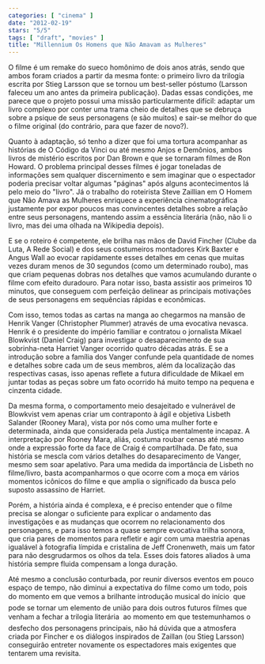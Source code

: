 ```yaml
---
categories: [ "cinema" ]
date: "2012-02-19"
stars: "5/5"
tags: [ "draft", "movies" ]
title: "Millennium Os Homens que Não Amavam as Mulheres"
---
```

O filme é um remake do sueco homônimo de dois anos atrás, sendo que
ambos foram criados a partir da mesma fonte: o primeiro livro da trilogia
escrita por Stieg Larsson que se tornou um best-seller póstumo (Larsson
faleceu um ano antes da primeira publicação). Dadas essas condições,
me parece que o projeto possui uma missão particularmente difícil:
adaptar um livro complexo por conter uma trama cheio de detalhes que se
debruça sobre a psique de seus personagens (e são muitos) e sair-se
melhor do que o filme original (do contrário, para que fazer de novo?).

Quanto à adaptação, só tenho a dizer que foi uma tortura acompanhar
as histórias de O Código da Vinci ou até mesmo Anjos e Demônios,
ambos livros de mistério escritos por Dan Brown e que se tornaram filmes
de Ron Howard. O problema principal desses filmes é jogar toneladas de
informações sem qualquer discernimento e sem imaginar que o espectador
poderia precisar voltar algumas "páginas" após alguns acontecimentos
lá pelo meio do "livro". Já o trabalho do roteirista Steve Zaillian em O
Homem que Não Amava as Mulheres enriquece a experiência cinematográfica
justamente por expor poucos mas convincentes detalhes sobre a relação
entre seus personagens, mantendo assim a essência literária (não,
não li o livro, mas dei uma olhada na Wikipedia depois).

E se o roteiro é competente, ele brilha nas mãos de David Fincher (Clube
da Luta, A Rede Social) e dos seus costumeiros montadores Kirk Baxter
e Angus Wall ao evocar rapidamente esses detalhes em cenas que muitas
vezes duram menos de 30 segundos (como um determinado roubo), mas que
criam pequenas dobras nos detalhes que vamos acumulando durante o filme
com efeito duradouro. Para notar isso, basta assistir aos primeiros 10
minutos, que conseguem com perfeição delinear as principais motivações
de seus personagens em sequências rápidas e econômicas.

Com isso, temos todas as cartas na manga ao chegarmos na mansão de Henrik
Vanger (Christopher Plummer) através de uma evocativa nevasca. Henrik
é o presidente do império familiar e contratou o jornalista Mikael
Blowkvist (Daniel Craig) para investigar o desaparecimento de sua
sobrinha-neta Harriet Vanger ocorrido quatro décadas atrás. E se a
introdução sobre a família dos Vanger confunde pela quantidade de
nomes e detalhes sobre cada um de seus membros, além da localização das
respectivas casas, isso apenas reflete a futura dificuldade de Mikael em
juntar todas as peças sobre um fato ocorrido há muito tempo na pequena
e cinzenta cidade.

Da mesma forma, o comportamento meio desajeitado e vulnerável
de Blowkvist vem apenas criar um contraponto à ágil e objetiva
Lisbeth Salander (Rooney Mara), vista por nós como uma mulher forte e
determinada, ainda que considerada pela Justiça mentalmente incapaz. A
interpretação por Rooney Mara, aliás, costuma roubar cenas até mesmo
onde a expressão forte da face de Craig é compartilhada. De fato, sua
história se mescla com vários detalhes do desaparecimento de Vanger,
mesmo sem soar apelativo. Para uma medida da importância de Lisbeth no
filme/livro, basta acompanharmos o que ocorre com a moça em vários
momentos icônicos do filme e que amplia o significado da busca pelo
suposto assassino de Harriet.

Porém, a história ainda é complexa, e é preciso entender que
o filme precisa se alongar o suficiente para explicar o andamento
das investigações e as mudanças que ocorrem no relacionamento dos
personagens, e para isso temos a quase sempre evocativa trilha sonora,
que cria pares de momentos para refletir e agir com uma maestria apenas
igualável à fotografia límpida e cristalina de Jeff Cronenweth, mais
um fator para não desgrudarmos os olhos da tela. Esses dois fatores
aliados à uma história sempre fluida compensam a longa duração.

Até mesmo a conclusão conturbada, por reunir diversos eventos em pouco
espaço de tempo, não diminui a expectativa do filme como um todo,
pois do momento em que vemos a brilhante introdução musical do início
 que pode se tornar um elemento de união para dois outros futuros
filmes que venham a fechar a trilogia literária  ao momento em que
testemunhamos o desfecho dos personagens principais, não há dúvida
que a atmosfera criada por Fincher e os diálogos inspirados de Zaillan
(ou Stieg Larsson) conseguirão entreter novamente os espectadores mais
exigentes que tentarem uma revisita.

